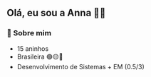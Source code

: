 ## Olá, eu sou a Anna 👾✨

### 📼 Sobre mim
* 15 aninhos
* Brasileira 🟢🟡🔵
* Desenvolvimento de Sistemas + EM (0.5/3)

<!--
### 📼 Sobre mim
**annaasz/annaasz** is a ✨ _special_ ✨ repository because its `README.md` (this file) appears on your GitHub profile.

Here are some ideas to get you started:

- 🔭 I’m currently working on ...
- 🌱 I’m currently learning ...
- 👯 I’m looking to collaborate on ...
- 🤔 I’m looking for help with ...
- 💬 Ask me about ...
- 📫 How to reach me: ...
- 😄 Pronouns: ...
- ⚡ Fun fact: ...
-->

